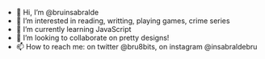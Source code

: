 - 👋 Hi, I’m @bruinsabralde
- 👀 I’m interested in reading, writting, playing games, crime series
- 🌱 I’m currently learning JavaScript
- 💞️ I’m looking to collaborate on pretty designs!
- 📫 How to reach me: on twitter @bru8bits, on instagram @insabraldebru

<!---
bruinsabralde/bruinsabralde is a ✨ special ✨ repository because its `README.md` (this file) appears on your GitHub profile.
You can click the Preview link to take a look at your changes.
--->
